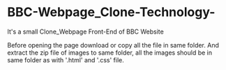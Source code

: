 # BBC-Webpage_Clone-Technology-
It's a small Clone_Webpage Front-End of BBC Website

Before opening the page download or copy all the file in same folder. 
And extract the zip file of images to same folder, all the images should be in same folder as with '.html' and '.css' file. 
